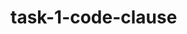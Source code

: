 <h1>task-1-code-clause </h1>
<img src="Screenshot (25).png>  

task-1-code-clause/Text Editor-20230228T172910Z-001/Text Editor/
